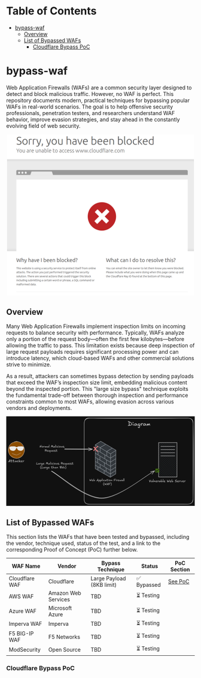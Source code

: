 # Table of Contents

- [bypass-waf](#bypass-waf)
  - [Overview](#Overview)
  - [List of Bypassed WAFs](#List-of-Bypassed-WAFs)
      - [Cloudflare Bypass PoC](#Cloudflare-Bypass-PoC)

# bypass-waf
Web Application Firewalls (WAFs) are a common security layer designed to detect and block malicious traffic. However, no WAF is perfect. This repository documents modern, practical techniques for bypassing popular WAFs in real-world scenarios. The goal is to help offensive security professionals, penetration testers, and researchers understand WAF behavior, improve evasion strategies, and stay ahead in the constantly evolving field of web security.

<div align="center">
  <img src="assets/blocked.png" width="500" />
</div>

## Overview

Many Web Application Firewalls implement inspection limits on incoming requests to balance security with performance. Typically, WAFs analyze only a portion of the request body—often the first few kilobytes—before allowing the traffic to pass. This limitation exists because deep inspection of large request payloads requires significant processing power and can introduce latency, which cloud-based WAFs and other commercial solutions strive to minimize. 

As a result, attackers can sometimes bypass detection by sending payloads that exceed the WAF’s inspection size limit, embedding malicious content beyond the inspected portion. This "large size bypass" technique exploits the fundamental trade-off between thorough inspection and performance constraints common to most WAFs, allowing evasion across various vendors and deployments.

<div align="center">
  <img src="assets/diagram.png" width="750" />
</div>

## List of Bypassed WAFs

This section lists the WAFs that have been tested and bypassed, including the vendor, technique used, status of the test, and a link to the corresponding Proof of Concept (PoC) further below.

| WAF Name         | Vendor            | Bypass Technique                | Status       | PoC Section         |
|------------------|-------------------|----------------------------------|--------------|----------------------|
| Cloudflare WAF          | Cloudflare | Large Payload (8KB limit)        | ✅ Bypassed   | [See PoC](#aws-waf-poc) |
| AWS WAF   | Amazon Web Services | TBD                              | ⏳ Testing    |                      |
| Azure WAF        | Microsoft Azure    | TBD                              | ⏳ Testing    |                      |
| Imperva WAF      | Imperva            | TBD                              | ⏳ Testing    |                      |
| F5 BIG-IP WAF    | F5 Networks        | TBD                              | ⏳ Testing    |                      |
| ModSecurity      | Open Source        | TBD                              | ⏳ Testing    |                      |

### Cloudflare Bypass PoC
